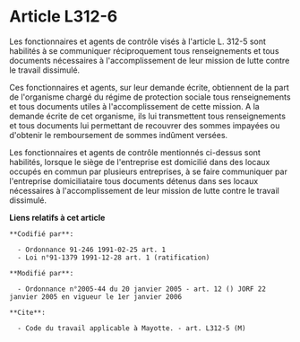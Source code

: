 # Article L312-6

Les fonctionnaires et agents de contrôle visés à l'article L. 312-5 sont habilités à se communiquer réciproquement tous
renseignements et tous documents nécessaires à l'accomplissement de leur mission de lutte contre le travail dissimulé.

Ces fonctionnaires et agents, sur leur demande écrite, obtiennent de la part de l'organisme chargé du régime de protection
sociale tous renseignements et tous documents utiles à l'accomplissement de cette mission. A la demande écrite de cet
organisme, ils lui transmettent tous renseignements et tous documents lui permettant de recouvrer des sommes impayées ou
d'obtenir le remboursement de sommes indûment versées.

Les fonctionnaires et agents de contrôle mentionnés ci-dessus sont habilités, lorsque le siège de l'entreprise est domicilié
dans des locaux occupés en commun par plusieurs entreprises, à se faire communiquer par l'entreprise domiciliataire tous
documents détenus dans ses locaux nécessaires à l'accomplissement de leur mission de lutte contre le travail dissimulé.

**Liens relatifs à cet article**

	**Codifié par**:

	  - Ordonnance 91-246 1991-02-25 art. 1
	  - Loi n°91-1379 1991-12-28 art. 1 (ratification)

	**Modifié par**:

	  - Ordonnance n°2005-44 du 20 janvier 2005 - art. 12 () JORF 22 janvier 2005 en vigueur le 1er janvier 2006

	**Cite**:

	  - Code du travail applicable à Mayotte. - art. L312-5 (M)
